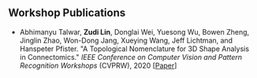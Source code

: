 Workshop Publications
------

* Abhimanyu Talwar, **Zudi Lin**, Donglai Wei, Yuesong Wu, Bowen Zheng, Jinglin Zhao, Won-Dong Jang, Xueying Wang, Jeff Lichtman, and Hanspeter Pfister.
"A Topological Nomenclature for 3D Shape Analysis in Connectomics." *IEEE Conference on Computer Vision and Pattern Recognition Workshops* (CVPRW), 2020 [[Paper](https://openaccess.thecvf.com/content_CVPRW_2020/papers/w57/Talwar_A_Topological_Nomenclature_for_3D_Shape_Analysis_in_Connectomics_CVPRW_2020_paper.pdf)] 
